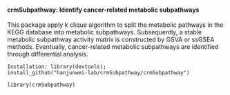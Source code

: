 #### crmSubpathway: Identify cancer-related metabolic subpathways

This package apply k clique algorithm to split the metabolic pathways in the KEGG database into metabolic subpathways. Subsequently, a stable metabolic subpathway activity matrix is constructed by GSVA or ssGSEA methods. Eventually, cancer-related metabolic subpathways are identified through differential analysis.

```
Installation: library(devtools); 
install_github("hanjunwei-lab/crmSubpathway/crmSubpathway")

library(crmSubpathway)
```

